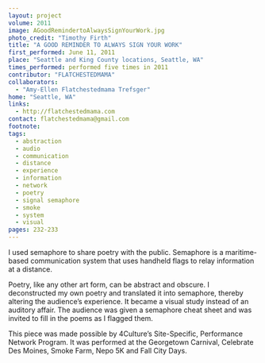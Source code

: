 ```yaml
---
layout: project
volume: 2011
image: AGoodRemindertoAlwaysSignYourWork.jpg
photo_credit: "Timothy Firth"
title: "A GOOD REMINDER TO ALWAYS SIGN YOUR WORK"
first_performed: June 11, 2011
place: "Seattle and King County locations, Seattle, WA"
times_performed: performed five times in 2011
contributor: "FLATCHESTEDMAMA"
collaborators: 
  - "Amy-Ellen Flatchestedmama Trefsger"
home: "Seattle, WA"
links: 
  - http://flatchestedmama.com
contact: flatchestedmama@gmail.com
footnote: 
tags: 
  - abstraction
  - audio
  - communication
  - distance
  - experience
  - information
  - network
  - poetry
  - signal semaphore
  - smoke
  - system
  - visual
pages: 232-233
---
```


I used semaphore to share poetry with the public. Semaphore is a maritime-based communication system that uses handheld flags to relay information at a distance. 

Poetry, like any other art form, can be abstract and obscure. I deconstructed my own poetry and translated it into semaphore, thereby altering the audience’s experience. It became a visual study instead of an auditory affair. The audience was given a semaphore cheat sheet and was invited to fill in the poems as I flagged them.

This piece was made possible by 4Culture’s Site-Specific, Performance Network Program. It was performed at the Georgetown Carnival, Celebrate Des Moines, Smoke Farm, Nepo 5K and Fall City Days. 
